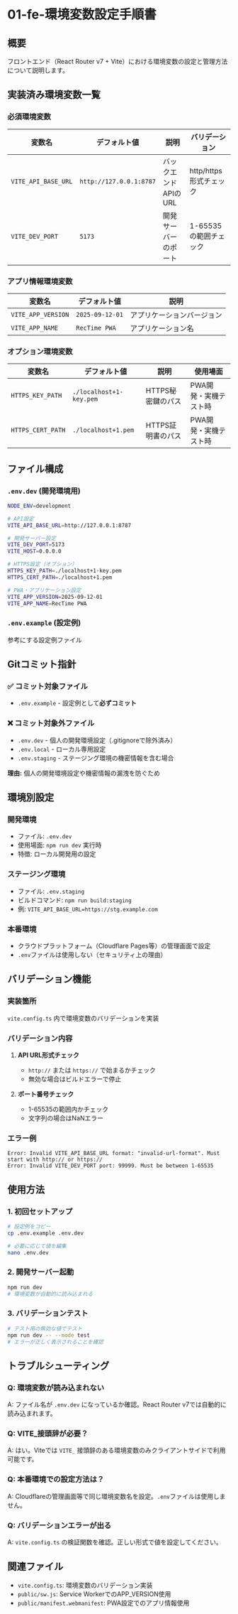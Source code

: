 # 01-fe-環境変数設定手順書

## 概要
フロントエンド（React Router v7 + Vite）における環境変数の設定と管理方法について説明します。

## 実装済み環境変数一覧

### 必須環境変数
| 変数名 | デフォルト値 | 説明 | バリデーション |
|--------|------------|------|----------------|
| `VITE_API_BASE_URL` | `http://127.0.0.1:8787` | バックエンドAPIのURL | http/https形式チェック |
| `VITE_DEV_PORT` | `5173` | 開発サーバーのポート | 1-65535の範囲チェック |

### アプリ情報環境変数
| 変数名 | デフォルト値 | 説明 |
|--------|------------|------|
| `VITE_APP_VERSION` | `2025-09-12-01` | アプリケーションバージョン |
| `VITE_APP_NAME` | `RecTime PWA` | アプリケーション名 |

### オプション環境変数
| 変数名 | デフォルト値 | 説明 | 使用場面 |
|--------|------------|------|---------|
| `HTTPS_KEY_PATH` | `./localhost+1-key.pem` | HTTPS秘密鍵のパス | PWA開発・実機テスト時 |
| `HTTPS_CERT_PATH` | `./localhost+1.pem` | HTTPS証明書のパス | PWA開発・実機テスト時 |

## ファイル構成

### `.env.dev` (開発環境用)
```bash
NODE_ENV=development

# API設定
VITE_API_BASE_URL=http://127.0.0.1:8787

# 開発サーバー設定
VITE_DEV_PORT=5173
VITE_HOST=0.0.0.0

# HTTPS設定（オプション）
HTTPS_KEY_PATH=./localhost+1-key.pem
HTTPS_CERT_PATH=./localhost+1.pem

# PWA・アプリケーション設定
VITE_APP_VERSION=2025-09-12-01
VITE_APP_NAME=RecTime PWA
```

### `.env.example` (設定例)
参考にする設定例ファイル

## Gitコミット指針

### ✅ コミット対象ファイル
- `.env.example` - 設定例として**必ずコミット**

### ❌ コミット対象外ファイル
- `.env.dev` - 個人の開発環境設定（.gitignoreで除外済み）
- `.env.local` - ローカル専用設定
- `.env.staging` - ステージング環境の機密情報を含む場合

**理由:** 個人の開発環境設定や機密情報の漏洩を防ぐため

## 環境別設定

### 開発環境
- ファイル: `.env.dev`
- 使用場面: `npm run dev` 実行時
- 特徴: ローカル開発用の設定

### ステージング環境
- ファイル: `.env.staging`
- ビルドコマンド: `npm run build:staging`
- 例: `VITE_API_BASE_URL=https://stg.example.com`

### 本番環境
- クラウドプラットフォーム（Cloudflare Pages等）の管理画面で設定
- `.env`ファイルは使用しない（セキュリティ上の理由）

## バリデーション機能

### 実装箇所
`vite.config.ts` 内で環境変数のバリデーションを実装

### バリデーション内容
1. **API URL形式チェック**
   - `http://` または `https://` で始まるかチェック
   - 無効な場合はビルドエラーで停止

2. **ポート番号チェック**
   - 1-65535の範囲内かチェック
   - 文字列の場合はNaNエラー

### エラー例
```
Error: Invalid VITE_API_BASE_URL format: "invalid-url-format". Must start with http:// or https://
Error: Invalid VITE_DEV_PORT port: 99999. Must be between 1-65535
```

## 使用方法

### 1. 初回セットアップ
```bash
# 設定例をコピー
cp .env.example .env.dev

# 必要に応じて値を編集
nano .env.dev
```

### 2. 開発サーバー起動
```bash
npm run dev
# 環境変数が自動的に読み込まれる
```

### 3. バリデーションテスト
```bash
# テスト用の無効な値でテスト
npm run dev -- --mode test
# エラーが正しく表示されることを確認
```

## トラブルシューティング

### Q: 環境変数が読み込まれない
A: ファイル名が `.env.dev` になっているか確認。React Router v7では自動的に読み込まれます。

### Q: VITE_接頭辞が必要？
A: はい。Viteでは `VITE_` 接頭辞のある環境変数のみクライアントサイドで利用可能です。

### Q: 本番環境での設定方法は？
A: Cloudflareの管理画面等で同じ環境変数名を設定。`.env`ファイルは使用しません。

### Q: バリデーションエラーが出る
A: `vite.config.ts` の検証関数を確認。正しい形式で値を設定してください。

## 関連ファイル
- `vite.config.ts`: 環境変数のバリデーション実装
- `public/sw.js`: Service WorkerでのAPP_VERSION使用
- `public/manifest.webmanifest`: PWA設定でのアプリ情報使用